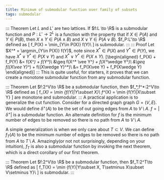 ```yaml
---
title: Minimum of submodular function over family of subsets
tags: submodular
---
```


::: Theorem
  Let $L$ and $L'$ are two lattices. If $f:L \to \R$ is a submodular function and $P:L'\to 2^{L}$ is a function with the property that if $X\in P(A)$ and $Y\in P(B)$, then $X\wedge Y\in P(A\wedge B)$ and $X\vee Y\in P(A\vee B)$. $f_P:L'\to \R$ defined as 
  \[
  	f_P(X) = \min_{Y\in P(X)} f(Y)\\
  \]
  is submodular. 
:::
::: Proof
  Let $X^* = \argmin_{Y\in P(X)} f(Y)$,
  note since $X^*\in P(X)$ and $Y^*\in P(Y)$, we have $X^*\vee Y^* \in P(X\vee Y)$ and $X^*\vee Y^* \in P(X\wedge Y)$.
  \[\begin{aligned}
  f_P(X) + f_P(Y) &= f(X^*) + f(Y^*)\\
                  &\geq f(X^* \vee Y^*) + f(X^*\wedge Y^*)\\
                  &\geq f((X\vee Y)^*) + f((X\wedge Y)^*)\\
                  &= f_P(X\vee Y) + f_P(X\wedge Y)
  \end{aligned}\]
:::
This is quite useful, for starters, it proves that we can create a monotone submodular function from any submodular function.

::: Theorem
  Let $f:2^V\to \R$ be a submodular function, then $f_*,f^*:2^V\to \R$ defined as 
  \[
  	f_*(X) = \min \{f(Y)|Y\subset X\}\\
  	f^*(X) = \min \{f(Y)|X\subset Y\}
  \] 
  are monotone and submodular.
:::
A practical application is to generalize the cut function. Consider for a directed graph graph $G=(V,E)$. We would define $\delta^+(A)$ to be the set of out going edges from $A$ to $V\setminus A$. $f=|\delta^+|$ is a submodular function. An alternate definition for $f$ is the minimum number of edges to be removed so there is no path from $A$ to $V\setminus A$.

A simple generalization is when we only care about $T\subset V$. We can define $f_T(A)$ to be the minimum number of edges to be removed so there is no path from $A$ to $T\setminus A$. Amazingly(or not not surprisingly, depending on your intuition), $f_T$ is also a submodular function by invoking the next theorem, which is a direct corollary of our first theorem.

::: Theorem
  Let $f:2^V\to \R$ be a submodular function, then $f_T:2^T\to \R$ defined as 
  \[
  	f_T(X) = \min \{f(Y)|Y\subset X, T\setminus X\subset V\setminus Y\}\\
  \] 
  is submodular.
:::